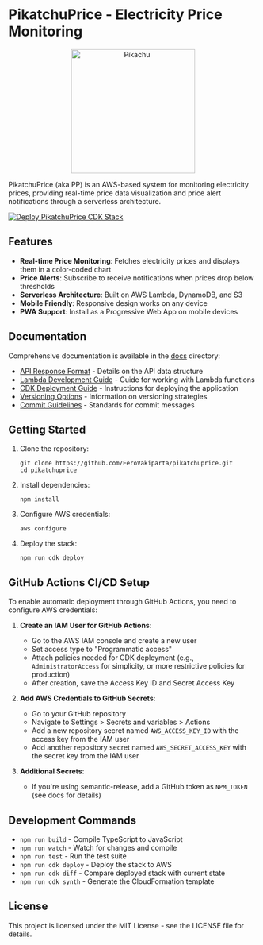 # PikatchuPrice - Electricity Price Monitoring

<p align="center">
  <img src="https://www.freeiconspng.com/uploads/pikachu-transparent-29.gif" alt="Pikachu" width="250"/>
</p>

PikatchuPrice (aka PP) is an AWS-based system for monitoring electricity prices, providing real-time price data visualization and price alert notifications through a serverless architecture.

[![Deploy PikatchuPrice CDK Stack](https://github.com/EeroVakiparta/pikatchuprice/actions/workflows/cdk-deploy.yml/badge.svg)](https://github.com/EeroVakiparta/pikatchuprice/actions/workflows/cdk-deploy.yml)

## Features

- **Real-time Price Monitoring**: Fetches electricity prices and displays them in a color-coded chart
- **Price Alerts**: Subscribe to receive notifications when prices drop below thresholds
- **Serverless Architecture**: Built on AWS Lambda, DynamoDB, and S3
- **Mobile Friendly**: Responsive design works on any device
- **PWA Support**: Install as a Progressive Web App on mobile devices

## Documentation

Comprehensive documentation is available in the [docs](./docs) directory:

- [API Response Format](./docs/api-response-format.md) - Details on the API data structure
- [Lambda Development Guide](./docs/lambda-development-guide.md) - Guide for working with Lambda functions
- [CDK Deployment Guide](./docs/cdk-deployment-guide.md) - Instructions for deploying the application
- [Versioning Options](./docs/versioning-options.md) - Information on versioning strategies
- [Commit Guidelines](./docs/commit-guidelines.md) - Standards for commit messages

## Getting Started

1. Clone the repository:
   ```
   git clone https://github.com/EeroVakiparta/pikatchuprice.git
   cd pikatchuprice
   ```

2. Install dependencies:
   ```
   npm install
   ```

3. Configure AWS credentials:
   ```
   aws configure
   ```

4. Deploy the stack:
   ```
   npm run cdk deploy
   ```

## GitHub Actions CI/CD Setup

To enable automatic deployment through GitHub Actions, you need to configure AWS credentials:

1. **Create an IAM User for GitHub Actions**:
   - Go to the AWS IAM console and create a new user
   - Set access type to "Programmatic access"
   - Attach policies needed for CDK deployment (e.g., `AdministratorAccess` for simplicity, or more restrictive policies for production)
   - After creation, save the Access Key ID and Secret Access Key

2. **Add AWS Credentials to GitHub Secrets**:
   - Go to your GitHub repository
   - Navigate to Settings > Secrets and variables > Actions
   - Add a new repository secret named `AWS_ACCESS_KEY_ID` with the access key from the IAM user
   - Add another repository secret named `AWS_SECRET_ACCESS_KEY` with the secret key from the IAM user

3. **Additional Secrets**:
   - If you're using semantic-release, add a GitHub token as `NPM_TOKEN` (see docs for details)

## Development Commands

* `npm run build`   - Compile TypeScript to JavaScript
* `npm run watch`   - Watch for changes and compile
* `npm run test`    - Run the test suite
* `npm run cdk deploy` - Deploy the stack to AWS
* `npm run cdk diff`  - Compare deployed stack with current state
* `npm run cdk synth` - Generate the CloudFormation template

## License

This project is licensed under the MIT License - see the LICENSE file for details.

